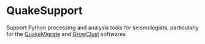 # QuakeSupport
Support Python processing and analysis tools for seismologists, particularly for the [QuakeMigrate]([https://pages.github.com/](https://github.com/QuakeMigrate/QuakeMigrate)) and [GrowClust](https://github.com/dttrugman/GrowClust) softwares
